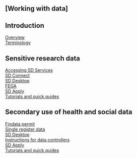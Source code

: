 ## [Working with data]

<div class="quick-links-container">

  <div class="quick-links-topic">
    <span class="quick-links-title"><h2>Introduction</h2></span>
    <div class="quick-links-item">
      <a class="quick-link" target="_self" href="data/sensitive-data/vk-sds-overview/">Overview</a>
    </div>
    <div class="quick-links-item">
      <a class="quick-link" target="_self" href="data/sensitive-data/vk-sds-terminology/">Terminology</a>
    </div>
  </div>
  
 
  <div class="quick-links-topic">
    <span class="quick-links-title"><h2>Sensitive research data</h2></span>
    <div class="quick-links-item">
      <a class="quick-link" target="_self" href="data/sensitive-data/vk-srd-accessing/">Accessing SD Services</a>
    </div>
    <div class="quick-links-item">
      <a class="quick-link" target="_self" href="data/sensitive-data/vk-srd-sd-connect/">SD Connect</a>
    </div>
    <div class="quick-links-item">
      <a class="quick-link" target="_self" href="data/sensitive-data/v-srd-sd-desktop/">SD Desktop</a>
    </div>
    <div class="quick-links-item">
      <a class="quick-link" target="_self" href="data/sensitive-data/vk-srd-fega/">FEGA</a>
    </div>
    <div class="quick-links-item">
      <a class="quick-link" target="_self" href="data/sensitive-data/vk-srd-apply/">SD Apply</a>
    </div>
    <div class="quick-links-item">
      <a class="quick-link" target="_self" href="data/sensitive-data/vk-srd-tutorials/">Tutorials and quick quides</a>
    </div>
  </div>

   <div class="quick-links-topic">
    <span class="quick-links-title"><h2>Secondary use of health and social data</h2></span>
    <div class="quick-links-item">
      <a class="quick-link" target="_self" href="data/sensitive-data/mk-findata/">Findata permit</a>
    </div>
    <div class="quick-links-item">
      <a class="quick-link" target="_self" href="data/sensitive-data/mk-single-register/">Single register data</a>
    </div>
    <div class="quick-links-item">
      <a class="quick-link" target="_self" href="data/sensitive-data/mk-desktop/">SD Desktop</a>
    </div>
    <div class="quick-links-item">
      <a class="quick-link" target="_self" href="data/sensitive-data/mk-data-controllers/">Instructions for data controllers</a>
    </div>
    <div class="quick-links-item">
      <a class="quick-link" target="_self" href="data/sensitive-data/vk-srd-apply/">SD Apply</a>
    </div>
    <div class="quick-links-item">
      <a class="quick-link" target="_self" href="data/sensitive-data/vk-srd-tutorials/">Tutorials and quick quides</a>
    </div>
  </div>
</div>